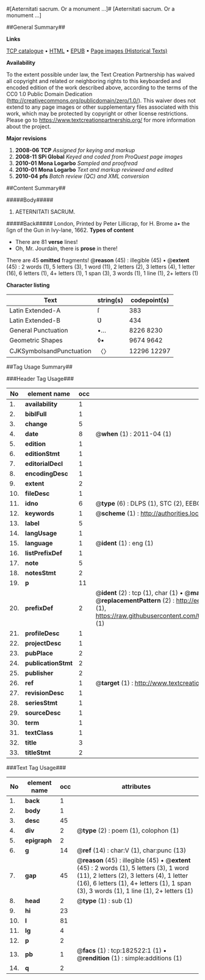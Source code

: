 #[Aeternitati sacrum. Or a monument ...]#
[Aeternitati sacrum. Or a monument ...]

##General Summary##

**Links**

[TCP catalogue](http://www.ota.ox.ac.uk/tcp/)  • 
[HTML](http://tei.it.ox.ac.uk/tcp/Texts-HTML/free/B01/B01496.html)  • 
[EPUB](http://tei.it.ox.ac.uk/tcp/Texts-EPUB/free/B01/B01496.epub) • 
[Page images (Historical Texts)](https://historicaltexts.jisc.ac.uk/eebo-99885179e)

**Availability**

To the extent possible under law, the Text Creation Partnership has waived all copyright and related or neighboring rights to this keyboarded and encoded edition of the work described above, according to the terms of the CC0 1.0 Public Domain Dedication (http://creativecommons.org/publicdomain/zero/1.0/). This waiver does not extend to any page images or other supplementary files associated with this work, which may be protected by copyright or other license restrictions. Please go to https://www.textcreationpartnership.org/ for more information about the project.

**Major revisions**

1. __2008-06__ __TCP__ *Assigned for keying and markup*
1. __2008-11__ __SPi Global__ *Keyed and coded from ProQuest page images*
1. __2010-01__ __Mona Logarbo__ *Sampled and proofread*
1. __2010-01__ __Mona Logarbo__ *Text and markup reviewed and edited*
1. __2010-04__ __pfs__ *Batch review (QC) and XML conversion*

##Content Summary##

#####Body#####

1. AETERNITATI SACRUM.

#####Back#####
London, Printed by Peter Lillicrap, for H. Brome a• the ſign of the Gun in Ivy-lane, 1662.
**Types of content**

  * There are 81 **verse** lines!
  * Oh, Mr. Jourdain, there is **prose** in there!

There are 45 **omitted** fragments! 
 @__reason__ (45) : illegible (45)  •  @__extent__ (45) : 2 words (1), 5 letters (3), 1 word (11), 2 letters (2), 3 letters (4), 1 letter (16), 6 letters (1), 4+ letters (1), 1 span (3), 3 words (1), 1 line (1), 2+ letters (1)

**Character listing**


|Text|string(s)|codepoint(s)|
|---|---|---|
|Latin Extended-A|ſ|383|
|Latin Extended-B|Ʋ|434|
|General Punctuation|•…|8226 8230|
|Geometric Shapes|◊▪|9674 9642|
|CJKSymbolsandPunctuation|〈〉|12296 12297|

##Tag Usage Summary##

###Header Tag Usage###

|No|element name|occ|attributes|
|---|---|---|---|
|1.|__availability__|1||
|2.|__biblFull__|1||
|3.|__change__|5||
|4.|__date__|8| @__when__ (1) : 2011-04 (1)|
|5.|__edition__|1||
|6.|__editionStmt__|1||
|7.|__editorialDecl__|1||
|8.|__encodingDesc__|1||
|9.|__extent__|2||
|10.|__fileDesc__|1||
|11.|__idno__|6| @__type__ (6) : DLPS (1), STC (2), EEBO-CITATION (1), PROQUEST (1), VID (1)|
|12.|__keywords__|1| @__scheme__ (1) : http://authorities.loc.gov/ (1)|
|13.|__label__|5||
|14.|__langUsage__|1||
|15.|__language__|1| @__ident__ (1) : eng (1)|
|16.|__listPrefixDef__|1||
|17.|__note__|5||
|18.|__notesStmt__|2||
|19.|__p__|11||
|20.|__prefixDef__|2| @__ident__ (2) : tcp (1), char (1)  •  @__matchPattern__ (2) : ([0-9\-]+):([0-9IVX]+) (1), (.+) (1)  •  @__replacementPattern__ (2) : http://eebo.chadwyck.com/downloadtiff?vid=$1&page=$2 (1), https://raw.githubusercontent.com/textcreationpartnership/Texts/master/tcpchars.xml#$1 (1)|
|21.|__profileDesc__|1||
|22.|__projectDesc__|1||
|23.|__pubPlace__|2||
|24.|__publicationStmt__|2||
|25.|__publisher__|2||
|26.|__ref__|1| @__target__ (1) : http://www.textcreationpartnership.org/docs/. (1)|
|27.|__revisionDesc__|1||
|28.|__seriesStmt__|1||
|29.|__sourceDesc__|1||
|30.|__term__|1||
|31.|__textClass__|1||
|32.|__title__|3||
|33.|__titleStmt__|2||


###Text Tag Usage###

|No|element name|occ|attributes|
|---|---|---|---|
|1.|__back__|1||
|2.|__body__|1||
|3.|__desc__|45||
|4.|__div__|2| @__type__ (2) : poem (1), colophon (1)|
|5.|__epigraph__|2||
|6.|__g__|14| @__ref__ (14) : char:V (1), char:punc (13)|
|7.|__gap__|45| @__reason__ (45) : illegible (45)  •  @__extent__ (45) : 2 words (1), 5 letters (3), 1 word (11), 2 letters (2), 3 letters (4), 1 letter (16), 6 letters (1), 4+ letters (1), 1 span (3), 3 words (1), 1 line (1), 2+ letters (1)|
|8.|__head__|2| @__type__ (1) : sub (1)|
|9.|__hi__|23||
|10.|__l__|81||
|11.|__lg__|4||
|12.|__p__|2||
|13.|__pb__|1| @__facs__ (1) : tcp:182522:1 (1)  •  @__rendition__ (1) : simple:additions (1)|
|14.|__q__|2||
